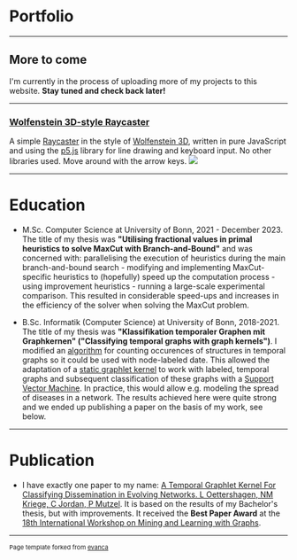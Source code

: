 # Portfolio

---

## More to come

I'm currently in the process of uploading more of my projects to this website. **Stay tuned and check back later!**

---

### [Wolfenstein 3D-style Raycaster](https://cljord.github.io/raycaster/) <br>
A simple [Raycaster](https://en.wikipedia.org/wiki/Ray_casting) in the style of [Wolfenstein 3D](https://en.wikipedia.org/wiki/Wolfenstein_3D), written in pure JavaScript and using the [p5.js](https://p5js.org/) library for line drawing and keyboard input. No other libraries used. Move around with the arrow keys.
<img src="images/raycaster.gif?raw=true"/>

---

# Education

- M.Sc. Computer Science at University of Bonn, 2021 - December 2023. The title of my thesis was **"Utilising fractional values in primal heuristics to solve MaxCut with Branch-and-Bound"** and was concerned with: parallelising the execution of heuristics during the main branch-and-bound search - modifying and implementing MaxCut-specific heuristics to (hopefully) speed up the computation process - using improvement heuristics - running a large-scale experimental comparison. This resulted in considerable speed-ups and increases in the efficiency of the solver when solving the MaxCut problem.

- B.Sc. Informatik (Computer Science) at University of Bonn, 2018-2021. The title of my thesis was **"Klassifikation temporaler Graphen mit Graphkernen" ("Classifying temporal graphs with graph kernels")**. I modified an [algorithm](https://dl.acm.org/doi/abs/10.1145/3018661.3018731) for counting occurences of structures in temporal graphs so it could be used with node-labeled date. This allowed the adaptation of a [static graphlet kernel](https://proceedings.mlr.press/v5/shervashidze09a.html) to work with labeled, temporal graphs and subsequent classification of these graphs with a [Support Vector Machine](https://en.wikipedia.org/wiki/Support_vector_machine). In practice, this would allow e.g. modeling the spread of diseases in a network. The results achieved here were quite strong and we ended up publishing a paper on the basis of my work, see below.

---

# Publication

- I have exactly one paper to my name: [A Temporal Graphlet Kernel For Classifying Dissemination in Evolving Networks. L Oettershagen, NM Kriege, C Jordan, P Mutzel](https://epubs.siam.org/doi/abs/10.1137/1.9781611977653.ch3). It is based on the results of my Bachelor's thesis, but with improvements. It received the **Best Paper Award** at the [18th International Workshop on Mining and Learning with Graphs](http://www.mlgworkshop.org/2023/).


---
<p style="font-size:11px">Page template forked from <a href="https://github.com/evanca/quick-portfolio">evanca</a></p>
<!-- Remove above link if you don't want to attibute -->
